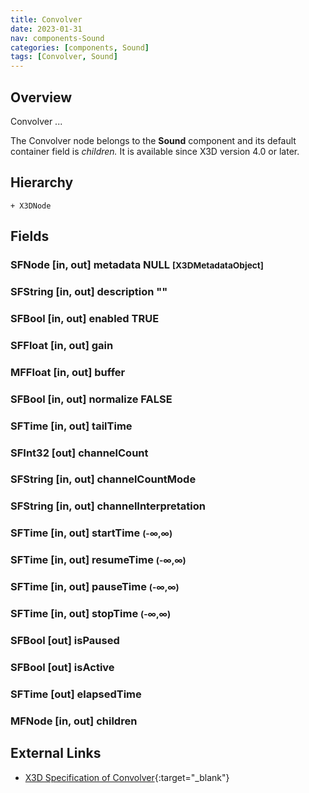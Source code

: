 ```yaml
---
title: Convolver
date: 2023-01-31
nav: components-Sound
categories: [components, Sound]
tags: [Convolver, Sound]
---
```

<style>
.post h3 {
   word-spacing: 0.2em;
}
</style>

## Overview

Convolver ...

The Convolver node belongs to the **Sound** component and its default container field is *children.* It is available since X3D version 4.0 or later.

## Hierarchy

```
+ X3DNode
```

## Fields

### SFNode [in, out] **metadata** NULL <small>[X3DMetadataObject]</small>

### SFString [in, out] **description** ""

### SFBool [in, out] **enabled** TRUE

### SFFloat [in, out] **gain** <small></small>

### MFFloat [in, out] **buffer** <small></small>

### SFBool [in, out] **normalize** FALSE

### SFTime [in, out] **tailTime** <small></small>

### SFInt32 [out] **channelCount**

### SFString [in, out] **channelCountMode** <small></small>

### SFString [in, out] **channelInterpretation** <small></small>

### SFTime [in, out] **startTime** <small>(-∞,∞)</small>

### SFTime [in, out] **resumeTime** <small>(-∞,∞)</small>

### SFTime [in, out] **pauseTime** <small>(-∞,∞)</small>

### SFTime [in, out] **stopTime** <small>(-∞,∞)</small>

### SFBool [out] **isPaused**

### SFBool [out] **isActive**

### SFTime [out] **elapsedTime**

### MFNode [in, out] **children** <small></small>

## External Links

- [X3D Specification of Convolver](https://www.web3d.org/documents/specifications/19775-1/V4.0/Part01/components/sound.html#Convolver){:target="_blank"}
